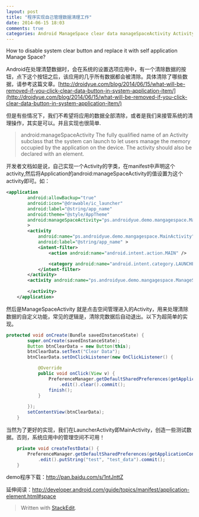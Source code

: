 ```yaml
---
layout: post
title: "程序实现自己管理数据清理工作"
date: 2014-06-15 18:03
comments: true
categories: Android ManageSpace clear data manageSpaceActivity Activity
---
```

How to disable system clear button and replace it with self application Manage Space?    

Android在处理清楚数据时，会在系统的设置选项应用中，有一个清除数据的按钮，点下这个按钮之后，该应用的几乎所有数据都会被清除。具体清除了哪些数据，请参考这篇文章。[http://droidyue.com/blog/2014/06/15/what-will-be-removed-if-you-click-clear-data-button-in-system-application-item/](http://droidyue.com/blog/2014/06/15/what-will-be-removed-if-you-click-clear-data-button-in-system-application-item/)
<!-- more -->
但是有些情况下，我们不希望将应用的数据全部清除，或者是我们来接管系统的清理操作，其实是可以。并且实现也很简单.
>android:manageSpaceActivity
>The fully qualified name of an Activity subclass that the system can launch to let users manage the memory occupied by the application on the device. The activity should also be declared with an <activity> element.

开发者文档如是说，自己实现一个Activity的字类，在manifest中声明这个activity,然后将Application的android:manageSpaceActivity的值设置为这个activity即可。如：
```xml
<application
        android:allowBackup="true"
        android:icon="@drawable/ic_launcher"
        android:label="@string/app_name"
        android:theme="@style/AppTheme" 
        android:manageSpaceActivity="ps.androidyue.demo.mangagespace.ManageSpaceActivity"
        >
        <activity
            android:name="ps.androidyue.demo.mangagespace.MainActivity"
            android:label="@string/app_name" >
            <intent-filter>
                <action android:name="android.intent.action.MAIN" />

                <category android:name="android.intent.category.LAUNCHER" />
            </intent-filter>
        </activity>
        <activity android:name="ps.androidyue.demo.mangagespace.ManageSpaceActivity">
            
        </activity>
    </application>
```
然后是ManageSpaceActivity 就是点击空间管理进入的Activity，用来处理清除数据的自定义功能，常见的逻辑是，清除完数据后自动退出。以下为超简单的实现。
```java
protected void onCreate(Bundle savedInstanceState) {
		super.onCreate(savedInstanceState);
		Button btnClearData = new Button(this);
		btnClearData.setText("Clear Data");
		btnClearData.setOnClickListener(new OnClickListener() {

			@Override
			public void onClick(View v) {
				PreferenceManager.getDefaultSharedPreferences(getApplicationContext())
					.edit().clear().commit();
				finish();
			}
			
		});
		setContentView(btnClearData);
	}
```
当然为了更好的实现，我们在LauncherActivity即MainActivity，创造一些测试数据。否则，系统应用中的管理空间不可用！
```java
    private void createTestData() {
		PreferenceManager.getDefaultSharedPreferences(getApplicationContext())
			.edit().putString("test", "test_data").commit();
	}
```
demo程序下载：http://pan.baidu.com/s/1ntJnttZ

延伸阅读：http://developer.android.com/guide/topics/manifest/application-element.html#space
> Written with [StackEdit](https://stackedit.io/).
